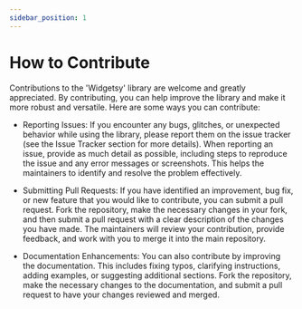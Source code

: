 ```yaml
---
sidebar_position: 1
---
```


# How to Contribute

Contributions to the 'Widgetsy' library are welcome and greatly appreciated. By contributing, you can help improve the library and make it more robust and versatile. Here are some ways you can contribute:

- Reporting Issues: If you encounter any bugs, glitches, or unexpected behavior while using the library, please report them on the issue tracker (see the Issue Tracker section for more details). When reporting an issue, provide as much detail as possible, including steps to reproduce the issue and any error messages or screenshots. This helps the maintainers to identify and resolve the problem effectively.

- Submitting Pull Requests: If you have identified an improvement, bug fix, or new feature that you would like to contribute, you can submit a pull request. Fork the repository, make the necessary changes in your fork, and then submit a pull request with a clear description of the changes you have made. The maintainers will review your contribution, provide feedback, and work with you to merge it into the main repository.

- Documentation Enhancements: You can also contribute by improving the documentation. This includes fixing typos, clarifying instructions, adding examples, or suggesting additional sections. Fork the repository, make the necessary changes to the documentation, and submit a pull request to have your changes reviewed and merged.
